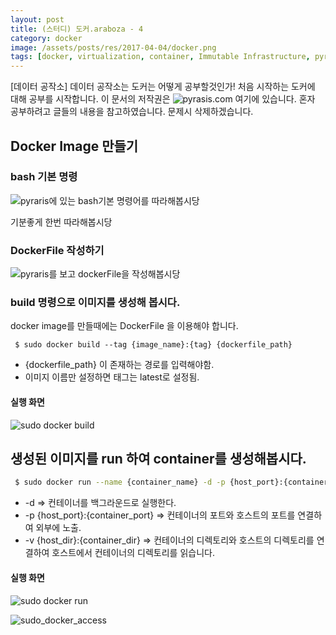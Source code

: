 ```yaml
---
layout: post
title: (스터디) 도커.araboza - 4
category: docker
image: /assets/posts/res/2017-04-04/docker.png
tags: [docker, virtualization, container, Immutable Infrastructure, pyrasis]
---
```

[데이터 공작소] 데이터 공작소는 도커는 어떻게 공부할것인가! 처음 시작하는 도커에 대해 공부를 시작합니다. 이 문서의 저작권은 ![pyrasis.com](http://pyrasis.com/private/2014/11/30/publish-docker-for-the-really-impatient-book) 여기에 있습니다. 혼자 공부하려고 글들의 내용을 참고하였습니다. 문제시 삭제하겠습니다. 



## Docker Image 만들기

### bash 기본 명령

![pyraris에 있는 bash기본 명령어를 따라해봅시당](http://pyrasis.com/book/DockerForTheReallyImpatient/Chapter04)

기분좋게 한번 따라해봅시당

### DockerFile 작성하기

![pyraris를 보고 dockerFile을 작성해봅시당](http://pyrasis.com/book/DockerForTheReallyImpatient/Chapter04/02)

### build 명령으로 이미지를 생성해 봅시다.

docker image를 만들때에는 DockerFile 을 이용해야 합니다. 

```
 $ sudo docker build --tag {image_name}:{tag} {dockerfile_path}
```
 - {dockerfile_path} 이 존재하는 경로를 입력해야함.
 -  이미지 이름만 설정하면 태그는 latest로 설정됨.

#### 실행 화면

![sudo docker build](images/sudo_docker_build.png)

## 생성된 이미지를 run 하여 container를 생성해봅시다.


``` bash
 $ sudo docker run --name {container_name} -d -p {host_port}:{container_port} -v {host_dir}:{container_dir} 
```

 - -d => 컨테이너를 백그라운드로 실행한다.
 - -p {host_port}:{container_port} => 컨테이너의 포트와 호스트의 포트를 연결하여 외부에 노출.
 - -v {host_dir}:{container_dir} => 컨테이너의 디렉토리와 호스트의 디렉토리를 연결하여 호스트에서 컨테이너의 디렉토리를 읽습니다.


#### 실행 화면

![sudo docker run](images/sudo_docker_run.png)

![sudo_docker_access](images/nginx.png)

